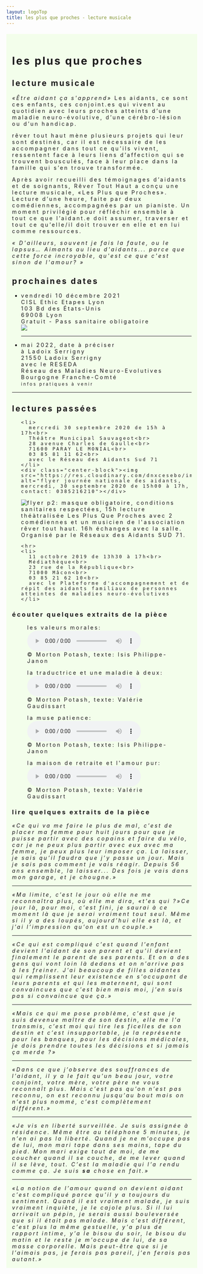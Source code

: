 ```yaml
---
layout: logoTop
title: les plus que proches - lecture musicale
---
```


<div id="lpqp" style="background-color: hsl(96,93.2%,96%); margin-top:20px;letter-spacing: 0.2rem; padding:15px">
  <h1>les plus que proches</h1>
  <h2>lecture musicale</h2>

  <p class="intro-text">
    <cite>«Être aidant ça s'apprend»</cite>
    Les aidants, ce sont ces enfants, ces conjoint.es qui vivent au quotidien avec leurs proches atteints d’une maladie neuro-évolutive, d’une cérébro-lésion ou d’un handicap.
  </p>
  <p class="intro-text">
    <span class="rever-typog">rêver tout haut</span>
    mène plusieurs projets qui leur sont destinés, car il est nécessaire de les accompagner dans tout ce qu’ils vivent, ressentent face à leurs liens d’affection qui se trouvent bousculés, face à leur place dans la famille qui s’en trouve transformée.
  </p>
  <p class="intro-text ">
    Après avoir recueilli des témoignages d’aidants et de soignants, Rêver Tout Haut a conçu une lecture musicale, «Les Plus que Proches». Lecture d’une heure, faite par deux comédiennes, accompagnées par un pianiste. Un moment privilégié pour réfléchir ensemble à tout ce que l’aidant.e doit assumer, traverser et tout ce qu’elle/il doit trouver en elle et en lui comme ressources.
  </p>

<cite>« D'ailleurs, souvent je fais la faute, ou le lapsus… Aimants au lieu d'aidants... parce que cette force incroyable, qu'est ce que c'est sinon de l'amour? »</cite>

  <h2>prochaines dates</h2>
  <ul class="coming">
    <li>
      vendredi 10 décembre 2021<br>
      CISL Ethic Etapes Lyon<br>
      103 Bd des États-Unis<br>
      69008 Lyon<br>
      Gratuit - Pass sanitaire obligatoire<br>
    </li>
    <div class="center-big-block">
      <img src="https://res.cloudinary.com/dnxcesebo/image/upload/v1636634607/Rever_tout_haut__visuel_RS_2_bgqkks.jpg">
      </div>
    <hr>
    <li>
      mai 2022, date à préciser<br>
      à Ladoix Serrigny<br>
      21550 Ladoix Serrigny<br>
      avec le RESEDA<br>
      Réseau des Maladies Neuro-Evolutives<br>
      Bourgogne Franche-Comté<br>
      <span style="font-size: 0.8em">infos pratiques à venir</span>
    </li>
  </ul>
  <hr>
  <h2>lectures passées</h2>
  <ul class="past">

    <li>
      mercredi 30 septembre 2020 de 15h à 17h<br>
      Théâtre Municipal Sauvageot<br>
      28 avenue Charles de Gaulle<br>
      71600 PARAY LE MONIAL<br>
      03 85 81 11 62<br>
      avec le Réseau des Aidants Sud 71
    </li>
    <div class="center-block"><img src="https://res.cloudinary.com/dnxcesebo/image/upload/q_auto,f_auto,w_800/v1599193751/journe%CC%81eNationaleAidants2020p1_g9ybvp.jpg" alt="flyer journée nationale des aidants, mercredi, 30 septembre 2020 de 15h00 à 17h, contact: 0385216210"></div>

  <div class="center-block"><img src="https://res.cloudinary.com/dnxcesebo/image/upload/q_auto,f_auto,w_800/v1599193760/joune%CC%81eNationaleAidants2020p2_hkeflc.jpg" alt="flyer p2: masque obligatoire, conditions sanitaires respectées, 15h lecture théàtralisée Les Plus Que Proches avec 2 comédiennes et un musicien de l'association rêver tout haut. 16h échanges avec la salle. Organisé par le Réseaux des Aidants SUD 71."></div>
    
    <hr>
    <li>
      11 octobre 2019 de 13h30 à 17h<br>
      Médiathèque<br>
      23 rue de la République<br>
      71000 Mâcon<br>
      03 85 21 62 10<br>
      avec le Plateforme d'accompagnement et de répit des aidants familiaux de personnes atteintes de maladies neuro-évolutives
    </li>
  </ul>
  <h3>
    écouter quelques extraits de la pièce
  </h3>
    <figure>
    <figcaption>les valeurs morales:</figcaption>
    <audio
        controls
        src="https://res.cloudinary.com/dnxcesebo/video/upload/v1602255340/les_valeurs_morales_hu7tfc.mp3">
            Your browser does not support the
            <code>audio</code> element.
    </audio>
        <figcaption class="figCapCenter">© Morton Potash, texte: Isis Philippe-Janon</figcaption>

</figure>

<figure>
    <figcaption>la traductrice et une maladie à deux:</figcaption>
    <audio
        controls
        src="https://res.cloudinary.com/dnxcesebo/video/upload/v1602258378/la_traductrice_et_une_maladie_a%CC%80_deux_-_ce_terme_siosh6.mp3">
            Your browser does not support the
            <code>audio</code> element.
    </audio>
        <figcaption class="figCapCenter">© Morton Potash, texte: Valérie Gaudissart</figcaption>

</figure>

<figure>
    <figcaption>la muse patience:</figcaption>
    <audio
        controls
        src="https://res.cloudinary.com/dnxcesebo/video/upload/v1602256064/la_muse_patience_v5wkke.mp3">
            Your browser does not support the
            <code>audio</code> element.
    </audio>
        <figcaption class="figCapCenter">© Morton Potash, texte: Isis Philippe-Janon</figcaption>

</figure>
<figure>
    <figcaption>la maison de retraite et l'amour pur:</figcaption>
    <audio
        controls
        src="https://res.cloudinary.com/dnxcesebo/video/upload/v1602255718/la_maison_de_retraite_et_l_amour_pur_ohxarh.mp3">
            Your browser does not support the
            <code>audio</code> element.
    </audio>
        <figcaption class="figCapCenter">© Morton Potash, texte: Valérie Gaudissart</figcaption>

</figure>

  <h3>
    lire quelques extraits de la pièce
  </h3>
  <cite>
    «Ce qui va me faire le plus de mal, c’est de placer ma femme pour huit jours pour que je puisse partir avec des copains et faire du vélo, car je ne peux plus partir avec eux avec ma femme, je peux plus leur imposer ça. La laisser, je sais qu’il faudra que j’y passe un jour. Mais je sais pas comment je vais réagir. Depuis 56 ans ensemble, la laisser... Des fois je vais dans mon garage, et je chougne.»
  </cite>
  <hr>
  <cite>«Ma limite, c’est le jour où elle ne me reconnaîtra plus, où elle me dira, «t’es qui ?»Ce jour là, pour moi, c’est fini, je saurai à ce moment là que je serai vraiment tout seul. Même si il y a des loupés, aujourd’hui elle est là, et j’ai l’impression qu’on est un couple.»
  </cite>
  <hr>
  <cite>
    «Ce qui est compliqué c’est quand l’enfant devient l’aidant de son parent et qu’il devient finalement le parent de ses parents. Et on a des gens qui vont loin là dedans et on n’arrive pas à les freiner. J’ai beaucoup de filles aidantes qui remplissent leur existence en s’occupant de leurs parents et qui les maternent, qui sont convaincues que c’est bien mais moi, j’en suis pas si convaincue que ça.»
  </cite>
  <hr>
  <cite>«Mais ce qui me pose problème, c’est que je suis devenue maître de son destin, elle me l’a transmis, c’est moi qui tire les ficelles de son destin et c’est insupportable, je la représente pour les banques, pour les décisions médicales, je dois prendre toutes les décisions et si jamais ça merde ?»
  </cite>
  <hr>
  <cite>«Dans ce que j’observe des souffrances de l’aidant, il y a le fait qu’un beau jour, votre conjoint, votre mère, votre père ne vous reconnaît plus. Mais c’est pas qu’on n’est pas reconnu, on est reconnu jusqu’au bout mais on n’est plus nommé, c’est complètement différent.»
  </cite>
  <hr>
  <cite>«Je vis en liberté surveillée. Je suis assignée à résidence. Même être au téléphone 5 minutes, je n’en ai pas la liberté. Quand je ne m’occupe pas de lui, mon mari tape dans ses mains, tape du pied. Mon mari exige tout de moi, de me coucher quand il se couche, de me lever quand il se lève, tout. C’est la maladie qui l’a rendu comme ça. Je suis
    <span style="font-weight:bold;">sa</span>
    chose en fait.»
  </cite>
  <hr>
  <cite>«La notion de l’amour quand on devient aidant c’est compliqué parce qu’il y a toujours du sentiment. Quand il est vraiment malade, je suis vraiment inquiète, je le cajole plus. Si il lui arrivait un pépin, je serais aussi bouleversée que si il était pas malade. Mais c’est différent, c’est plus la même gestuelle, y’a plus de rapport intime, y’a le bisou du soir, le bisou du matin et le reste je m’occupe de lui, de sa masse corporelle. Mais peut-être que si je l’aimais pas, je ferais pas pareil, j’en ferais pas autant.»

  </cite>
</div>
